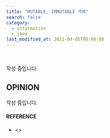 ```yaml
---
title: "MUTABLE, IMMUTABLE 객체"
search: false
category:
  - information
  - java
last_modified_at: 2021-04-05T00:00:00
---
```


<br>

작성 중입니다.

## OPINION
작성 중입니다.

#### REFERENCE
- <>